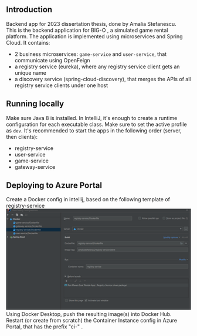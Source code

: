 Introduction
------------

Backend app for 2023 dissertation thesis, done by Amalia Stefanescu.
<br/>
This is the backend application for BIG-O , a simulated game rental platform.
The application is implemented using microservices and Spring Cloud.
It contains:

- 2 business microservices: `game-service` and `user-service`, that communicate using OpenFeign
- a registry service (eureka), where any registry service client gets an unique name 
- a discovery service (spring-cloud-discovery), that merges the APIs of all registry service clients under one host

Running locally
---------------

Make sure Java 8 is installed.
In IntelliJ, it's enough to create a runtime configuration for each executable class.
Make sure to set the active profile as `dev`.
It's recommended to start the apps in the following order (server, then clients):
* registry-service
* user-service
* game-service
* gateway-service

Deploying to Azure Portal
------------------------

Create a Docker config in intellij, based on the following template of registry-service
![img.png](img.png)
<br/>
Using Docker Desktop, push the resulting image(s) into Docker Hub.
<br/>
Restart (or create from scratch) the Container Instance config in Azure Portal, that has the prefix "ci-" .

